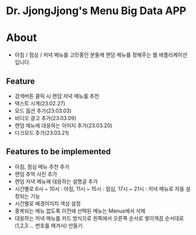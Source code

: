 # Dr. JjongJjong's Menu Big Data APP

# About
- 아침 / 점심 / 저녁 메뉴를 고민중인 분들께 랜덤 메뉴를 정해주는 웹 애플리케이션입니다.

## Feature
- 검색버튼 클릭 시 랜덤 저녁 메뉴를 추천
- 텍스트 시계(23.02.27)
- 모드 옵션 추가(23.03.03)
- 비디오 광고 추가(23.03.09)
- 랜덤 메뉴에 대응하는 이미지 추가(23.03.20)
- 다크모드 추가(23.03.21)

## Features to be implemented
- 아침, 점심 메뉴 추천 추가
- 랜덤 추억 사진 추가
- 랜덤 저녁 메뉴에 대응하는 설명글 추가
- 시간별로 6시 ~ 10시 : 아침, 11시 ~ 15시 : 점심, 17시 ~ 21시 : 저녁 메뉴로 자동 설정되는 기능
- 시간별로 배경이미지 색상 설정
- 중복되는 메뉴 없도록 이전에 선택된 메뉴는 Menus에서 삭제
- 대응하는 저녁 메뉴를 카드 방식으로 왼쪽에서 오른쪽 순서로 쌓이게끔 순서대로(1,2,3 ... 번호를 매겨서) 만들기
